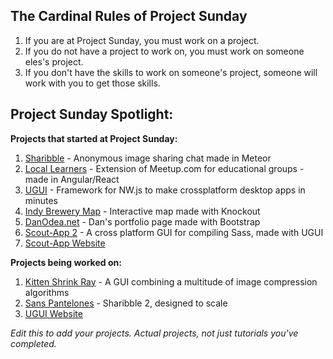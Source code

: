 
## The Cardinal Rules of Project Sunday

1. If you are at Project Sunday, you must work on a project.
1. If you do not have a project to work on, you must work on someone eles's project.
1. If you don't have the skills to work on someone's project, someone will work with you to get those skills.


## Project Sunday Spotlight:

**Projects that started at Project Sunday:**

1. [Sharibble](http://sharibble.net) - Anonymous image sharing chat made in Meteor
1. [Local Learners](http://locallearners.net) - Extension of Meetup.com for educational groups - made in Angular/React
1. [UGUI](http://ugui.io) - Framework for NW.js to make crossplatform desktop apps in minutes
1. [Indy Brewery Map](http://danodea.github.io/indy-brewery-map) - Interactive map made with Knockout
1. [DanOdea.net](http://danodea.github.io) - Dan's portfolio page made with Bootstrap
1. [Scout-App 2](https://github.com/TheJaredWilcurt/scout-app) - A cross platform GUI for compiling Sass, made with UGUI
1. [Scout-App Website](https://github.com/TheJaredWilcurt/scout-app/tree/gh-pages)

**Projects being worked on:**

1. [Kitten Shrink Ray](https://github.com/TheJaredWilcurt/KittenShrinkRay) - A GUI combining a multitude of image compression algorithms
1. [Sans Pantelones](https://github.com/hai5nguy/sanspantalones) - Sharibble 2, designed to scale
1. [UGUI Website](http://github.com/UniversalGUI/UniveralGUI.github.io)

*Edit this to add your projects. Actual projects, not just tutorials you've completed.*
